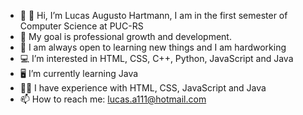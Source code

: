- 👋 :adult: Hi, I’m Lucas Augusto Hartmann, I am in the first semester of Computer Science at PUC-RS
- :memo: My goal is professional growth and development.
- :briefcase: I am always open to learning new things and I am hardworking
- :computer: I’m interested in HTML, CSS, C++, Python, JavaScript and Java
- :desktop_computer: I’m currently learning Java
- :man_technologist: I have experience with HTML, CSS, JavaScript and Java
- 📫 How to reach me: lucas.a111@hotmail.com

<!---
lucashartmann/lucashartmann is a ✨ special ✨ repository because its `README.md` (this file) appears on your GitHub profile.
You can click the Preview link to take a look at your changes.
--->
